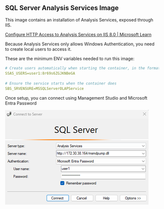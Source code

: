 ## SQL Server Analysis Services Image

This image contains an installation of Analysis Services, exposed through IIS.

[Configure HTTP Access to Analysis Services on IIS 8.0 | Microsoft Learn](https://learn.microsoft.com/en-us/analysis-services/instances/configure-http-access-to-analysis-services-on-iis-8-0?view=asallproducts-allversions)

Because Analysis Services only allows Windows Authentication, you need to create local users to access it. 

These are the minimum ENV variables needed to run this image:

```yaml
# Create users automatically when starting the container, in the format user:pwd,user2:pwd2,...,usern:pwdn
SSAS_USERS=user1:8r69s6ZGJKNBeGA

# Ensure the service starts when the container does
SBS_SRVENSURE=MSSQLServerOLAPService
```

Once setup, you can connect using Management Studio and Microsoft Entra Password

![image-20240227192314719](readme_assets/image-20240227192314719.png)

